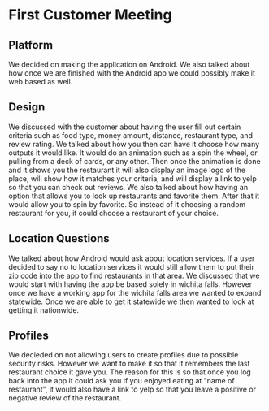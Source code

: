 # First Customer Meeting


## Platform
We decided on making the application on Android. We also talked about how once we are finished with the Android app we could possibly make it web based as well.

## Design
We discussed with the customer about having the user fill out certain criteria such as food type, money amount, distance, restaurant type, and review rating. We talked about how you then can have it choose how many outputs it would like. It would do an animation such as a spin the wheel, or pulling from a deck of cards, or any other. Then once the animation is done and it shows you the restaurant it will also display an image logo of the place, will show how it matches your criteria, and will display a link to yelp so that you can check out reviews. We also talked about how having an option that allows you to look up restaurants and favorite them. After that it would allow you to spin by favorite. So instead of it choosing a random restaurant for you, it could choose a restaurant of your choice.

## Location Questions
We talked about how Android would ask about location services. If a user decided to say no to location services it would still allow them to put their zip code into the app to find restaurants in that area.
We discussed that we would start with having the app be based solely in wichita falls. However once we have a working app for the wichita falls area we wanted to expand statewide. Once we are able to get it statewide we then wanted to look at getting it nationwide.

## Profiles
We decieded on not allowing users to create profiles due to possible security risks. However we want to make it so that it remembers the last restaurant choice it gave you. The reason for this is so that once you log back into the app it could ask you if you enjoyed eating at "name of restaurant", it would also have a link to yelp so that you leave a positive or negative review of the restaurant.
